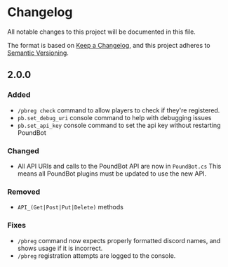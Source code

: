 ﻿# Changelog

All notable changes to this project will be documented in this file.

The format is based on [Keep a Changelog](https://keepachangelog.com/en/1.0.0/),
and this project adheres to [Semantic Versioning](https://semver.org/spec/v2.0.0.html).

## 2.0.0

### Added

- `/pbreg check` command to allow players to check if they're registered.
- `pb.set_debug_uri` console command to help with debugging issues
- `pb.set_api_key` console command to set the api key without restarting PoundBot

### Changed

- All API URIs and calls to the PoundBot API are now in `PoundBot.cs`
  This means all PoundBot plugins must be updated to use the new API.

### Removed

- `API_(Get|Post|Put|Delete)` methods

### Fixes

- `/pbreg` command now expects properly formatted discord names, and shows usage if it is incorrect.
- `/pbreg` registration attempts are logged to the console.
